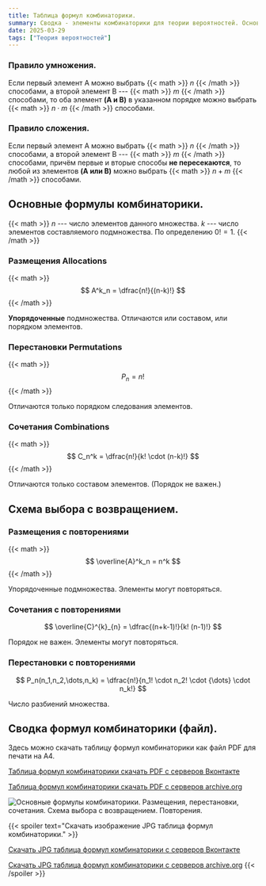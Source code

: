 ```yaml
---
title: Таблица формул комбинаторики.
summary: Сводка - элементы комбинаторики для теории вероятностей. Основные формулы.
date: 2025-03-29
tags: ["Теория вероятностей"]
---
```


### Правило умножения.

Если первый элемент A можно выбрать {{< math >}} $n$ {{< /math >}} способами, а второй элемент B --- {{< math >}} $m$ {{< /math >}} способами, то оба элемент **(A и B)** в указанном порядке можно выбрать {{< math >}} $n \cdot m$ {{< /math >}} способами.

### Правило сложения.

Если первый элемент A можно выбрать {{< math >}} $n$ {{< /math >}} способами, а второй элемент B --- {{< math >}} $m$ {{< /math >}} способами, причём первые и вторые способы **не пересекаются**, то любой из элементов **(A или B)** можно выбрать {{< math >}} $n + m$ {{< /math >}} способами.

## Основные формулы комбинаторики.

{{< math >}}
$n$ --- число элементов данного множества.
$k$ --- число элементов составляемого подмножества. По определению $0! = 1$.
{{< /math >}}

### Размещения Allocations

{{< math >}}
$$ A^k_n = \dfrac{n!}{(n-k)!} $$
{{< /math >}}

**Упорядоченные** подмножества. Отличаются или составом, или порядком элементов.

### Перестановки Permutations

{{< math >}}
$$ P_n = n! $$
{{< /math >}}

Отличаются только порядком следования элементов.

### Сочетания Combinations

{{< math >}}
$$ C_n^k = \dfrac{n!}{k! \cdot (n-k)!} $$
{{< /math >}}

Отличаются только составом  элементов. (Порядок не важен.) 

## Схема выбора с возвращением.

### Размещения с повторениями

{{< math >}}
$$ \overline{A}^k_n = n^k $$
{{< /math >}}

Упорядоченные подмножества. Элементы могут повторяться.

### Сочетания с повторениями

$$ \overline{C}^{k}_{n} = \dfrac{(n+k-1)!}{k! (n-1)!} $$

Порядок не важен. Элементы могут повторяться.

### Перестановки с повторениями

$$ P_n(n_1,n_2,\dots,n_k) = \dfrac{n!}{n_1! \cdot n_2! \cdot {\dots} \cdot n_k!} $$

Число разбиений множества.

## Сводка формул комбинаторики (файл).

Здесь можно скачать таблицу формул комбинаторики как файл PDF для печати на A4.

[Таблица формул комбинаторики скачать PDF с серверов Вконтакте](https://vk.com/doc-228086099_685650944)

[Таблица формул комбинаторики скачать PDF с серверов archive.org](https://ia600109.us.archive.org/5/items/actions-on-events-probability-theory/Combinatorics-formula-table.pdf)

![Основные формулы комбинаторики. Размещения, перестановки, cочетания. Схема выбора с возвращением. Повторения. ](https://sun9-11.userapi.com/impg/Yh58oaiHFKfHsw5qsot8_IbhGhQyO_xO6sK7BQ/OtYeVqUjUKc.jpg?size=1241x1754&quality=95&sign=01ba7a6a1b39d52377a0ec70880ecdfe&type=album "Сводка формул комбинаторики.")

{{< spoiler text="Скачать изображение JPG таблица формул комбинаторики." >}}

[Скачать JPG таблица формул комбинаторики с серверов Вконтакте](https://sun9-11.userapi.com/impg/Yh58oaiHFKfHsw5qsot8_IbhGhQyO_xO6sK7BQ/OtYeVqUjUKc.jpg?size=1241x1754&quality=95&sign=01ba7a6a1b39d52377a0ec70880ecdfe&type=album)

[Скачать JPG таблица формул комбинаторики с серверов archive.org](https://ia600109.us.archive.org/5/items/actions-on-events-probability-theory/Combinatorics-formula-table_0000.jpg)
{{< /spoiler >}}